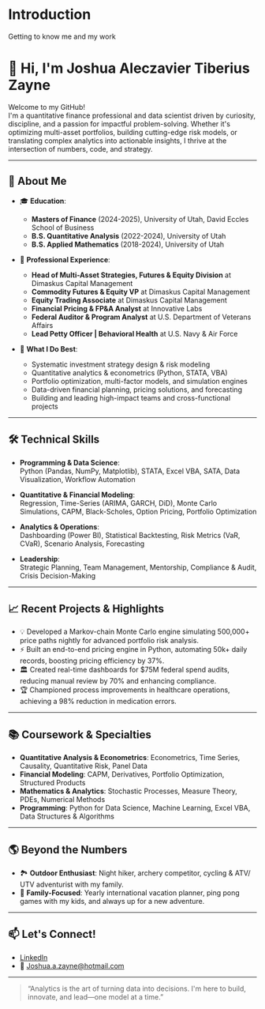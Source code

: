 # Introduction
Getting to know me and my work

# 👋 Hi, I'm Joshua Aleczavier Tiberius Zayne

Welcome to my GitHub!  
I'm a quantitative finance professional and data scientist driven by curiosity, discipline, and a passion for impactful problem-solving. Whether it's optimizing multi-asset portfolios, building cutting-edge risk models, or translating complex analytics into actionable insights, I thrive at the intersection of numbers, code, and strategy.

---

## 🧠 About Me

- 🎓 **Education**:  
  - **Masters of Finance** (2024-2025), University of Utah, David Eccles School of Business  
  - **B.S. Quantitative Analysis** (2022-2024), University of Utah  
  - **B.S. Applied Mathematics** (2018-2024), University of Utah

- 💼 **Professional Experience**:  
  - **Head of Multi-Asset Strategies, Futures & Equity Division** at Dimaskus Capital Management  
  - **Commodity Futures & Equity VP** at Dimaskus Capital Management  
  - **Equity Trading Associate** at Dimaskus Capital Management  
  - **Financial Pricing & FP&A Analyst** at Innovative Labs  
  - **Federal Auditor & Program Analyst** at U.S. Department of Veterans Affairs  
  - **Lead Petty Officer | Behavioral Health** at U.S. Navy & Air Force

- 🚀 **What I Do Best**:
  - Systematic investment strategy design & risk modeling
  - Quantitative analytics & econometrics (Python, STATA, VBA)
  - Portfolio optimization, multi-factor models, and simulation engines
  - Data-driven financial planning, pricing solutions, and forecasting
  - Building and leading high-impact teams and cross-functional projects

---

## 🛠️ Technical Skills

- **Programming & Data Science**:  
  Python (Pandas, NumPy, Matplotlib), STATA, Excel VBA, SATA, Data Visualization, Workflow Automation

- **Quantitative & Financial Modeling**:  
  Regression, Time-Series (ARIMA, GARCH, DiD), Monte Carlo Simulations, CAPM, Black-Scholes, Option Pricing, Portfolio Optimization

- **Analytics & Operations**:  
  Dashboarding (Power BI), Statistical Backtesting, Risk Metrics (VaR, CVaR), Scenario Analysis, Forecasting

- **Leadership**:  
  Strategic Planning, Team Management, Mentorship, Compliance & Audit, Crisis Decision-Making

---

## 📈 Recent Projects & Highlights

- 💡 Developed a Markov-chain Monte Carlo engine simulating 500,000+ price paths nightly for advanced portfolio risk analysis.
- ⚡ Built an end-to-end pricing engine in Python, automating 50k+ daily records, boosting pricing efficiency by 37%.
- 🏛️ Created real-time dashboards for $75M federal spend audits, reducing manual review by 70% and enhancing compliance.
- 🏆 Championed process improvements in healthcare operations, achieving a 98% reduction in medication errors.

---

## 📚 Coursework & Specialties

- **Quantitative Analysis & Econometrics**: Econometrics, Time Series, Causality, Quantitative Risk, Panel Data
- **Financial Modeling**: CAPM, Derivatives, Portfolio Optimization, Structured Products
- **Mathematics & Analytics**: Stochastic Processes, Measure Theory, PDEs, Numerical Methods
- **Programming**: Python for Data Science, Machine Learning, Excel VBA, Data Structures & Algorithms

---

## 🌎 Beyond the Numbers

- 🏞️ **Outdoor Enthusiast**: Night hiker, archery competitor, cycling & ATV/ UTV adventurist with my family.
- 🏓 **Family-Focused**: Yearly international vacation planner, ping pong games with my kids, and always up for a new adventure.

---

## 📫 Let's Connect!

- [LinkedIn](https://www.linkedin.com/in/joshuazayne)
- 📧 Joshua.a.zayne@hotmail.com

---

> “Analytics is the art of turning data into decisions. I'm here to build, innovate, and lead—one model at a time.”
